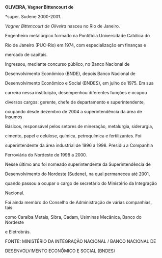 **OLIVEIRA, Vagner Bittencourt de**



\*super. Sudene 2000-2001.



*Vagner Bittencourt de Oliveira* nasceu no Rio de Janeiro.



Engenheiro metalúrgico formado na Pontifícia Universidade Católica do

Rio de Janeiro (PUC-Rio) em 1974, com especialização em finanças e

mercado de capitais.



Ingressou, mediante concurso público, no Banco Nacional de

Desenvolvimento Econômico (BNDE), depois Banco Nacional de

Desenvolvimento Econômico e Social (BNDES), em julho de 1975. Em sua

carreira nessa instituição, desempenhou diferentes funções e ocupou

diversos cargos: gerente, chefe de departamento e superintendente,

ocupando desde dezembro de 2004 a superintendência da área de Insumos

Básicos, responsável pelos setores de mineração, metalurgia, siderurgia,

cimento, papel e celulose, química, petroquímica e fertilizantes. Foi

superintendente da área industrial de 1996 a 1998. Presidiu a Companhia

Ferroviária do Nordeste de 1998 a 2000.



Nesse último ano foi nomeado superintendente da Superintendência de

Desenvolvimento do Nordeste (Sudene), na qual permaneceu até 2001,

quando passou a ocupar o cargo de secretário do Ministério da Integração

Nacional.



Foi ainda membro do Conselho de Administração de várias companhias, tais

como Caraíba Metais, Sibra, Cadam, Usiminas Mecânica, Banco do Nordeste

e Eletrobrás.





FONTE: MINISTÉRIO DA INTEGRAÇÃO NACIONAL / BANCO NACIONAL DE

DESENVOLVIMENTO ECONÔMICO E SOCIAL (BNDES)



